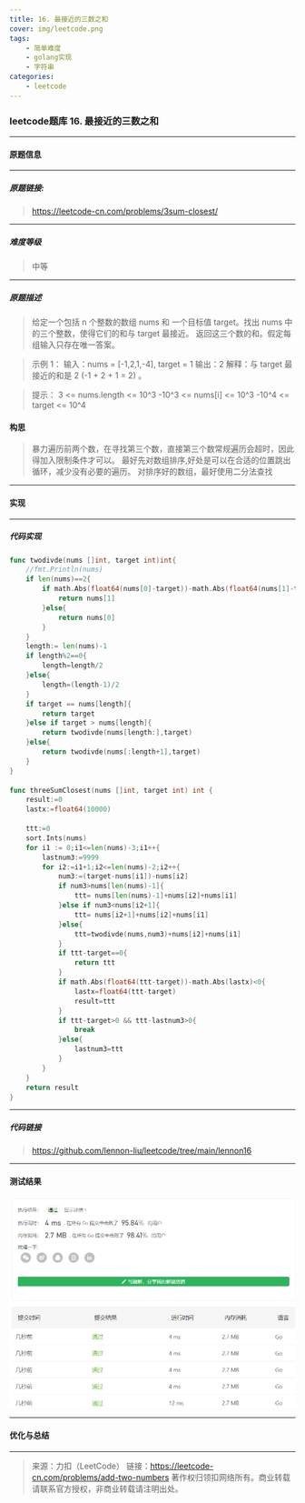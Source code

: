 ```yaml
---
title: 16. 最接近的三数之和
cover: img/leetcode.png
tags: 
	- 简单难度
	- golang实现
	- 字符串
categories: 
	- leetcode
---
```


### leetcode题库 16. 最接近的三数之和

---
#### 原题信息

---
##### 原题链接:

>https://leetcode-cn.com/problems/3sum-closest/

---
##### 难度等级

>中等

---
##### 原题描述

>给定一个包括 n 个整数的数组 nums 和 一个目标值 target。找出 nums 中的三个整数，使得它们的和与 target 最接近。
>返回这三个数的和。假定每组输入只存在唯一答案。



>示例 1：
>输入：nums = [-1,2,1,-4], target = 1
 输出：2
 解释：与 target 最接近的和是 2 (-1 + 2 + 1 = 2) 。


>提示：
3 <= nums.length <= 10^3
-10^3 <= nums[i] <= 10^3
-10^4 <= target <= 10^4




#### 构思
>暴力遍历前两个数，在寻找第三个数，直接第三个数常规遍历会超时，因此得加入限制条件才可以。
>最好先对数组排序,好处是可以在合适的位置跳出循环，减少没有必要的遍历。
>对排序好的数组，最好使用二分法查找

---
#### 实现
---
##### 代码实现
```go
func twodivde(nums []int, target int)int{
	//fmt.Println(nums)
	if len(nums)==2{
		if math.Abs(float64(nums[0]-target))-math.Abs(float64(nums[1]-target))>0{
			return nums[1]
		}else{
			return nums[0]
		}
	}
	length:= len(nums)-1
	if length%2==0{
		length=length/2
	}else{
		length=(length-1)/2
	}
	if target == nums[length]{
		return target
	}else if target > nums[length]{
		return twodivde(nums[length:],target)
	}else{
		return twodivde(nums[:length+1],target)
	}
}

func threeSumClosest(nums []int, target int) int {
	result:=0
	lastx:=float64(10000)

	ttt:=0
	sort.Ints(nums)
	for i1 := 0;i1<=len(nums)-3;i1++{
		lastnum3:=9999
		for i2:=i1+1;i2<=len(nums)-2;i2++{
			num3:=(target-nums[i1])-nums[i2]
			if num3>nums[len(nums)-1]{
				ttt= nums[len(nums)-1]+nums[i2]+nums[i1]
			}else if num3<nums[i2+1]{
				ttt= nums[i2+1]+nums[i2]+nums[i1]
			}else{
				ttt=twodivde(nums,num3)+nums[i2]+nums[i1]
			}
			if ttt-target==0{
				return ttt
			}
			if math.Abs(float64(ttt-target))-math.Abs(lastx)<0{
				lastx=float64(ttt-target)
				result=ttt
			}
			if ttt-target>0 && ttt-lastnum3>0{
				break
			}else{
				lastnum3=ttt
			}
		}
	}
	return result
}
```
---
##### 代码链接

>https://github.com/lennon-liu/leetcode/tree/main/lennon16

---
#### 测试结果

![lennon2](/img/lennon16/lennon16.png)

----
#### 优化与总结
>

---

>来源：力扣（LeetCode）
链接：https://leetcode-cn.com/problems/add-two-numbers
著作权归领扣网络所有。商业转载请联系官方授权，非商业转载请注明出处。

